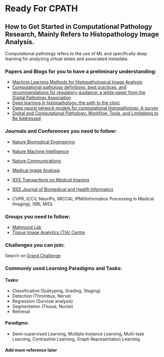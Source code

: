# Ready For CPATH
## How to Get Started in Computational Pathology Research, Mainly Refers to Histopathology Image Analysis.

Computational pathology refers to the use of ML and specifically deep learning for analyzing virtual slides and associated metadata.

### Papers and Blogs for you to have a preliminary understanding:

- [Machine Learning Methods for Histopathological Image Analysis](https://www.sciencedirect.com/science/article/pii/S2001037017300867)
- [Computational pathology definitions, best practices, and recommendations for regulatory guidance: a white paper from the Digital Pathology Association](https://onlinelibrary.wiley.com/doi/full/10.1002/path.5331)
- [Deep learning in histopathology: the path to the clinic](https://www.nature.com/articles/s41591-021-01343-4)
- [Deep neural network models for computational histopathology: A survey](https://www.sciencedirect.com/science/article/pii/S1361841520301778)
- [Digital and Сomputational Pathology: Workflow, Tools, and Limitations to Be Addressed](https://www.altexsoft.com/blog/digital-computational-pathology/)

### Journals and Conferences you need to follow:

- [Nature Biomedical Engineering](https://www.nature.com/natbiomedeng/)
- [Nature Machine Intelligence](https://www.nature.com/natmachintell/)
- [Nature Communications](https://www.nature.com/ncomms/)
- [Medical Image Analysis](https://www.sciencedirect.com/journal/medical-image-analysis)
- [IEEE Transactions on Medical Imaging](https://ieeexplore.ieee.org/xpl/aboutJournal.jsp?punumber=42)
- [IEEE Journal of Biomedical and Health Informatics](https://www.embs.org/jbhi/)

- CVPR, ICCV, NeurIPs, MICCAI, IPMI(Information Processing in Medical Imaging), ISBI, MIDL

### Groups you need to follow:

- [Mahmood Lab](https://faisal.ai/)
- [Tissue Image Analytics (TIA) Centre](https://warwick.ac.uk/fac/cross_fac/tia/)

### Challenges you can join:
Search on [Grand Challenge](https://grand-challenge.org/challenges/)

### Commonly used Learning Paradigms and Tasks:
#### Tasks:
- Classification (Subtyping, Grading, Staging)
- Detection (Thrombus, Nerve)
- Regression (Survival analysis)
- Segmentation (Tissue, Nuclei)
- Retrieval
#### Paradigms:
- Semi-supervised Learning, Multiple Instance Learning, Multi-task Learning, Contrastive Learning, Graph Representation Learning
#### Add more reference later
